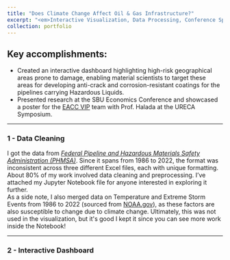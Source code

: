 ```yaml
---
title: "Does Climate Change Affect Oil & Gas Infrastructure?"
excerpt: "<em>Interactive Visualization, Data Processing, Conference Speaking</em><br/>d3.js, Python<br/><br/>This project is the result of some cool research I did at Stony Brook University, guided by Dr. Halada (Materials Science) and Dr. Montgomery (Economics). I even got to mix it up with Dr. Mueller's Data Visualization class in Computer Science, so it became a mashup of everything I love about data science—bringing together different fields to tell a story with data!<br/><img src='/images/test.png'>"
collection: portfolio
---
```

## Key accomplishments:
- Created an interactive dashboard highlighting high-risk geographical areas prone to damage, enabling material scientists to target these areas for developing anti-crack and corrosion-resistant coatings for the pipelines carrying Hazardous Liquids.
- Presented research at the SBU Economics Conference and showcased a poster for the [EACC VIP](https://www.stonybrook.edu/commcms/vertically-integrated-projects/teams/_team_page/team_page.php?team=Engineering%20Adaptation%20to%20Climate%20Change%20(EACC)) team with Prof. Halada at the URECA Symposium.

---
### 1 - Data Cleaning
I got the data from [*Federal Pipeline and Hazardous Materials Safety Administration (PHMSA)*](https://www.phmsa.dot.gov/data-and-statistics/pipeline/data-and-statistics-overview). Since it spans from 1986 to 2022, the format was inconsistent across three different Excel files, each with unique formatting. About 80% of my work involved data cleaning and preprocessing. I’ve attached my Jupyter Notebook file for anyone interested in exploring it further.  
As a side note, I also merged data on Temperature and Extreme Storm Events from 1986 to 2022 (sourced from [NOAA.gov](NOAA.gov)), as these factors are also susceptible to change due to climate change. Ultimately, this was not used in the visualization, but it's good I kept it since you can see more work inside the Notebook!


---
### 2 - Interactive Dashboard
